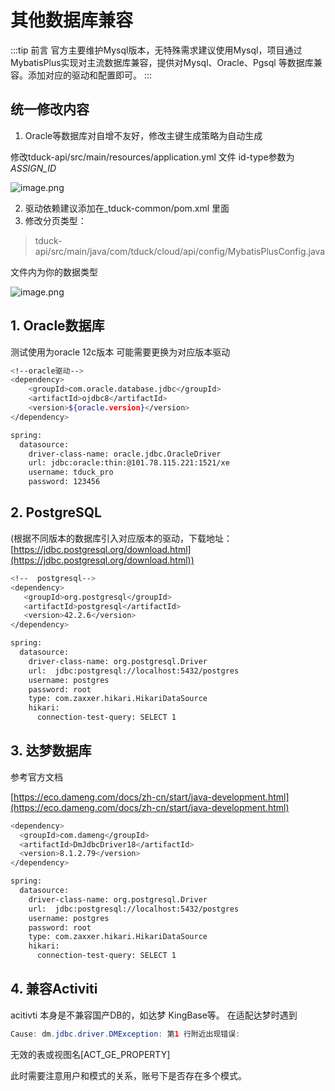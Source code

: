 # 其他数据库兼容
:::tip 前言
官方主要维护Mysql版本，无特殊需求建议使用Mysql，项目通过MybatisPlus实现对主流数据库兼容，提供对Mysql、Oracle、Pgsql 等数据库兼容。添加对应的驱动和配置即可。
:::

## 统一修改内容

1. Oracle等数据库对自增不友好，修改主键生成策略为自动生成
 
修改tduck-api/src/main/resources/application.yml 文件 id-type参数为 _ASSIGN_ID_

![image.png](https://oss.tduckcloud.com/1646734509811-289c9c75-3eb7-404d-8b1a-5fc7e40cbcfb.png)

2. 驱动依赖建议添加在_tduck-common/pom.xml 里面
3. 修改分页类型：

> tduck-api/src/main/java/com/tduck/cloud/api/config/MybatisPlusConfig.java

文件内为你的数据类型

![image.png](https://oss.tduckcloud.com/1646893960627-29dc1f52-e51e-4be5-90c5-c9f3bb073c92.png)

## 1. Oracle数据库

测试使用为oracle 12c版本   可能需要更换为对应版本驱动

```bash
<!--oracle驱动-->
<dependency>
    <groupId>com.oracle.database.jdbc</groupId>
    <artifactId>ojdbc8</artifactId>
    <version>${oracle.version}</version>
</dependency>
```

```bash
spring:
  datasource:
    driver-class-name: oracle.jdbc.OracleDriver
    url: jdbc:oracle:thin:@101.78.115.221:1521/xe
    username: tduck_pro
    password: 123456
```

## 2. PostgreSQL

(根据不同版本的数据库引入对应版本的驱动，下载地址：[https://jdbc.postgresql.org/download.html](https://jdbc.postgresql.org/download.html))

```bash
<!--  postgresql-->
<dependency>
   <groupId>org.postgresql</groupId>
   <artifactId>postgresql</artifactId>
   <version>42.2.6</version>
</dependency>
```

```bash
spring:
  datasource:
    driver-class-name: org.postgresql.Driver
    url:  jdbc:postgresql://localhost:5432/postgres
    username: postgres
    password: root
    type: com.zaxxer.hikari.HikariDataSource
    hikari:
      connection-test-query: SELECT 1
```

## 3. 达梦数据库

参考官方文档

[https://eco.dameng.com/docs/zh-cn/start/java-development.html](https://eco.dameng.com/docs/zh-cn/start/java-development.html)

```bash
<dependency>
  <groupId>com.dameng</groupId>
  <artifactId>DmJdbcDriver18</artifactId>
  <version>8.1.2.79</version>
</dependency>
```

```bash
spring:
  datasource:
    driver-class-name: org.postgresql.Driver
    url:  jdbc:postgresql://localhost:5432/postgres
    username: postgres
    password: root
    type: com.zaxxer.hikari.HikariDataSource
    hikari:
      connection-test-query: SELECT 1
```

## 4. 兼容Activiti

acitivti 本身是不兼容国产DB的，如达梦 KingBase等。
在适配达梦时遇到

``` java
Cause: dm.jdbc.driver.DMException: 第1 行附近出现错误:
```

无效的表或视图名[ACT_GE_PROPERTY]

此时需要注意用户和模式的关系，账号下是否存在多个模式。
